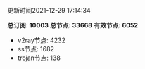 更新时间2021-12-29 17:14:34

**总订阅: 10003**
**总节点: 33668**
**有效节点: 6052**
- v2ray节点: 4232
- ss节点: 1682
- trojan节点: 138
